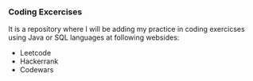 ### Coding Excercises

It is a repository where I will be adding my practice in coding exercicses using Java or SQL languages at following websides:
- Leetcode
- Hackerrank
- Codewars
